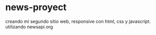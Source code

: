 # news-proyect
creando mi segundo sitio web, responsive con html, css y javascript. utilizando newsapi.org
